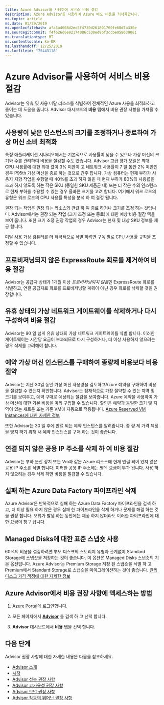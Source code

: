 ```yaml
---
title: Azure Advisor를 사용하여 서비스 비용 절감
description: Azure Advisor를 사용하여 Azure 배포 비용을 최적화합니다.
ms.topic: article
ms.date: 01/29/2019
ms.openlocfilehash: afa5a4068d2ec5f4730d261801760fe68d7a330e
ms.sourcegitcommit: f4f626d6e92174086c530ed9bf3ccbe058639081
ms.translationtype: MT
ms.contentlocale: ko-KR
ms.lasthandoff: 12/25/2019
ms.locfileid: "75443118"
---
```

# <a name="reduce-service-costs-using-azure-advisor"></a>Azure Advisor를 사용하여 서비스 비용 절감

Advisor는 유휴 및 사용 미달 리소스를 식별하여 전체적인 Azure 사용을 최적화하고 줄이는 데 도움을 줍니다. Advisor 대시보드의 **비용** 탭에서 비용 권장 사항을 가져올 수 있습니다.

## <a name="optimize-virtual-machine-spend-by-resizing-or-shutting-down-underutilized-instances"></a>사용량이 낮은 인스턴스의 크기를 조정하거나 종료하여 가상 머신 소비 최적화 

특정 애플리케이션 시나리오에서는 기본적으로 사용률이 낮을 수 있으나 가상 머신의 크기와 수를 관리하여 비용을 절감할 수도 있습니다. Advisor 고급 평가 모델은 최대 CPU 사용률에 대한 최대 값이 3% 미만이 고 네트워크 사용률이 7 일 동안 2% 미만인 경우 P95th 가상 머신을 종료 하는 것으로 간주 합니다. 가상 컴퓨터는 현재 부하가 사용자 지향 작업을 수행할 때 40%를 초과 하지 않을 때 현재 부하가 80%의 사용률을 초과 하지 않도록 하는 작은 SKU (동일한 SKU 제품군 내) 또는 더 작은 수의 인스턴스로 현재 부하를 수용할 수 있는 경우 올바른 크기를 고려 합니다. 여기에서 워크 로드의 유형은 워크 로드의 CPU 사용률 특성을 분석 하 여 결정 됩니다.

권장 되는 작업은 권장 되는 리소스와 관련 하 여 종료 하거나 크기를 조정 하는 것입니다. Advisor에서는 권장 되는 작업 (크기 조정 또는 종료)에 대한 예상 비용 절감 액을 보여 줍니다. 또한 크기 조정 권장 작업의 경우 Advisor는 현재 및 대상 SKU 정보를 제공 합니다. 

미달 사용 가상 컴퓨터를 더 적극적으로 식별 하려면 구독 별로 CPU 사용률 규칙을 조정할 수 있습니다.

## <a name="reduce-costs-by-eliminating-unprovisioned-expressroute-circuits"></a>프로비저닝되지 않은 ExpressRoute 회로를 제거하여 비용 절감

Advisor는 공급자 상태가 1개월 이상 *프로비저닝되지 않음*인 ExpressRoute 회로를 식별하고, 연결 공급자로 회로를 프로비저닝할 계획이 아닌 경우 회로를 삭제할 것을 권장합니다.

## <a name="reduce-costs-by-deleting-or-reconfiguring-idle-virtual-network-gateways"></a>유휴 상태의 가상 네트워크 게이트웨이를 삭제하거나 다시 구성하여 비용 절감

Advisor는 90 일 넘게 유휴 상태의 가상 네트워크 게이트웨이를 식별 합니다. 이러한 게이트웨이는 시간당 요금이 부과되므로 다시 구성하거나, 더 이상 사용하지 않으려는 경우 삭제를 고려해야 합니다. 

## <a name="buy-reserved-virtual-machine-instances-to-save-money-over-pay-as-you-go-costs"></a>예약 가상 머신 인스턴스를 구매하여 종량제 비용보다 비용 절약

Advisor는 지난 30일 동안 가상 머신 사용량을 검토하고Azure 예약을 구매하여 비용을 절감할 수 있는지 확인합니다. Advisor는 잠재적으로 가장 절약할 수 있는 지역 및 크기를 보여주고, 예약 구매로 예상되는 절감을 보여줍니다. Azure 예약을 사용하여 가상 머신에 대한 기본 비용을 미리 구입할 수 있습니다. 할인은 예약과 동일한 크기 및 지역이 있는 새로운 또는 기존 VM에 자동으로 적용됩니다. [Azure Reserved VM Instances에 대한 자세한 정보](https://azure.microsoft.com/pricing/reserved-vm-instances/)

또한 Advisor는 30 일 후에 만료 되는 예약 인스턴스를 알려줍니다. 종 량 제 가격 책정을 방지 하기 위해 새 예약 인스턴스를 구매 하는 것이 좋습니다.

## <a name="delete-unassociated-public-ip-addresses-to-save-money"></a>연결 되지 않은 공용 IP 주소를 삭제 하 여 비용 절감

Advisor는 부하 분산 장치 또는 Vm과 같은 Azure 리소스에 현재 연결 되어 있지 않은 공용 IP 주소를 식별 합니다. 이러한 공용 IP 주소에는 명목 요금이 부과 됩니다. 사용 하지 않으려는 경우 삭제 하면 비용을 절감할 수 있습니다.

## <a name="delete-azure-data-factory-pipelines-that-are-failing"></a>실패 하는 Azure Data Factory 파이프라인 삭제

Azure Advisor은 반복적으로 실패 하는 Azure Data Factory 파이프라인을 검색 하 고, 더 이상 필요 하지 않은 경우 실패 한 파이프라인을 삭제 하거나 문제를 해결 하는 것을 권장 합니다. 오류가 발생 하는 동안에는 제공 하지 않더라도 이러한 파이프라인에 대한 요금이 청구 됩니다. 

## <a name="use-standard-snapshots-for-managed-disks"></a>Managed Disks에 대한 표준 스냅숏 사용
60%의 비용을 절감하려면 부모 디스크의 스토리지 유형과 관계없이 Standard Storage에 스냅샷을 저장하는 것이 좋습니다. 이 옵션은 Managed Disks 스냅숏의 기본 옵션입니다. Azure Advisor는 Premium Storage 저장 된 스냅숏을 식별 하 고 Premium에서 Standard Storage로 스냅숏을 마이그레이션하는 것이 좋습니다. [관리 디스크 가격 책정에 대한 자세한 정보](https://aka.ms/aa_manageddisksnapshot_learnmore)

## <a name="how-to-access-cost-recommendations-in-azure-advisor"></a>Azure Advisor에서 비용 권장 사항에 액세스하는 방법

1. [Azure Portal](https://portal.azure.com)에 로그인합니다.

1. 모든 페이지에서 [**Advisor**](https://aka.ms/azureadvisordashboard) 를 검색 하 고 선택 합니다.

1. **Advisor** 대시보드에서 **비용** 탭을 선택 합니다.

## <a name="next-steps"></a>다음 단계

Advisor 권장 사항에 대한 자세한 내용은 다음을 참조하세요.
* [Advisor 소개](advisor-overview.md)
* [시작](advisor-get-started.md)
* [Advisor 성능 권장 사항](advisor-performance-recommendations.md)
* [Advisor 고가용성 권장 사항](advisor-high-availability-recommendations.md)
* [Advisor 보안 권장 사항](advisor-security-recommendations.md)
* [Advisor 작동의 뛰어난 권장 사항](advisor-operational-excellence-recommendations.md)
